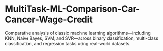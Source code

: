# MultiTask-ML-Comparison-Car-Cancer-Wage-Credit
Comparative analysis of classic machine learning algorithms—including KNN, Naive Bayes, SVM, and SVR—across binary classification, multi-class classification, and regression tasks using real-world datasets.
